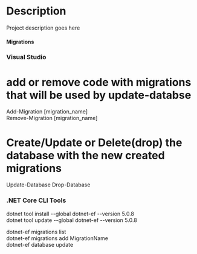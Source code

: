 
# Description
Project description goes here

#### Migrations

### Visual Studio
# add or remove code with migrations that will be used by update-databse
Add-Migration [migration_name]  
Remove-Migration [migration_name]  

# Create/Update or Delete(drop) the database with the new created migrations
Update-Database
Drop-Database
###

### .NET Core CLI Tools
dotnet tool install --global dotnet-ef --version 5.0.8  
dotnet tool update --global dotnet-ef --version 5.0.8  

dotnet-ef migrations list  
dotnet-ef migrations add MigrationName  
dotnet-ef database update  
###

####
